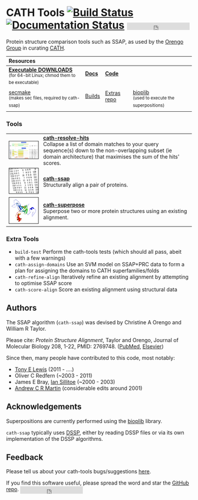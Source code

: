 # CATH Tools [![Build Status](https://travis-ci.org/UCLOrengoGroup/cath-tools.svg?branch=master)](https://travis-ci.org/UCLOrengoGroup/cath-tools) [![Documentation Status](https://readthedocs.org/projects/cath-tools/badge/?version=latest)](https://readthedocs.org/projects/cath-tools/?badge=latest) <iframe src="https://ghbtns.com/github-btn.html?user=UCLOrengoGroup&repo=cath-tools&type=star&count=true" frameborder="0" scrolling="0" width="170px" height="20px" style="vertical-align: middle;"></iframe>

Protein structure comparison tools such as SSAP, as used by the [Orengo Group](https://www.ucl.ac.uk/orengo-group "Orengo Group website") in curating [CATH](http://www.cathdb.info/ "CATH website").

| Resources | | | |
|:-- |:-- |:-- |:-- |
| [**Executable DOWNLOADS**](https://github.com/UCLOrengoGroup/cath-tools/releases/latest "Downloads for the latest CATH Tools release") <br> <sup> (for 64-bit Linux; chmod them to be executable)</sup> | [**Docs**](http://cath-tools.readthedocs.io/en/latest/ "CATH Tools user documentation at Read the Docs") <br> <sup> &nbsp; </sup> | [**Code**](https://github.com/UCLOrengoGroup/cath-tools "CATH Tools GitHub repository") <br> <sup> &nbsp; </sup> | |
| [secmake](http://github.com/UCLOrengoGroup/secmake) <br> <sup>(makes sec files, required by cath-ssap) </sup> | [Builds](https://travis-ci.org/UCLOrengoGroup/cath-tools "CATH Tools Travis-CI builds") <br> <sup> &nbsp; </sup> | [Extras repo](https://github.com/UCLOrengoGroup/cath-tools-supplementary "CATH Tools Supplementary GitHub repository") <br> <sup> &nbsp; </sup> | [bioplib](https://github.com/ACRMGroup/bioplib "Bioplib's GitHub Homepage")<br> <sup>(used to execute the superpositions)</sup> |


### Tools

| | |
|:-- |:-- |
| <img class="tool-thumb" style="border-style: solid; border-width: 1px;" src="https://raw.githubusercontent.com/UCLOrengoGroup/cath-tools/master/docs/tools/img/cath-resolve-hits.example.jpg" width="250" /> | [ **cath-resolve-hits** ]( http://cath-tools.readthedocs.io/en/latest/tools/cath-resolve-hits ) <br> Collapse a list of domain matches to your query sequence(s) down to the non-overlapping subset (ie domain architecture) that maximises the sum of the hits' scores. |
| <img class="tool-thumb" style="border-style: solid; border-width: 1px;" src="https://raw.githubusercontent.com/UCLOrengoGroup/cath-tools/master/docs/tools/img/ssap_alignment.jpg"            width="250" /> | [ **cath-ssap**         ]( http://cath-tools.readthedocs.io/en/latest/tools/cath-ssap         ) <br> Structurally align a pair of proteins. |
| <img class="tool-thumb" style="border-style: solid; border-width: 1px;" src="https://raw.githubusercontent.com/UCLOrengoGroup/cath-tools/master/docs/tools/img/1fi2A00_1j58A01.good.jpg"      width="250" /> | [ **cath-superpose**    ]( http://cath-tools.readthedocs.io/en/latest/tools/cath-superpose    ) <br> Superpose two or more protein structures using an existing alignment. |

### Extra Tools

 * `build-test`          Perform the cath-tools tests (which should all pass, abeit with a few warnings)
 * `cath-assign-domains` Use an SVM model on SSAP+PRC data to form a plan for assigning the domains to CATH superfamilies/folds
 * `cath-refine-align`   Iteratively refine an existing alignment by attempting to optimise SSAP score
 * `cath-score-align`    Score an existing alignment using structural data

<!--
| |
|:-- |:-- |
| `cath-assign-domains` | Use an SVM model on SSAP+PRC data to form a plan for assigning the domains to CATH superfamilies/folds |
| `cath-refine-align`   | Iteratively refine an existing alignment by attempting to optimise SSAP score                          |
| `cath-score-align`    | Score an existing alignment using structural data                                                      |
| `check-pdb`           | Check a PDB file for some potential problems                                                           |
-->

Authors
-------

The SSAP algorithm (`cath-ssap`) was devised by Christine A Orengo and William R Taylor.

Please cite: *Protein Structure Alignment*, Taylor and Orengo, Journal of Molecular Biology 208, 1-22, PMID: 2769748. ([PubMed](https://www.ncbi.nlm.nih.gov/pubmed/2769748), [Elsevier](http://www.sciencedirect.com/science/article/pii/0022283689900843))

Since then, many people have contributed to this code, most notably:

  * [Tony E Lewis](https://github.com/tonyelewis)             (2011  - ....)
  * Oliver C Redfern                                          (~2003 - 2011)
  * James E Bray, [Ian Sillitoe](https://github.com/sillitoe) (~2000 - 2003)
  * [Andrew C R Martin](https://github.com/AndrewCRMartin)    (considerable edits around 2001)

Acknowledgements
----------------

Superpositions are currently performed using the [bioplib](https://github.com/ACRMGroup/bioplib) library.

`cath-ssap` typically uses [DSSP](https://github.com/cmbi/xssp), either by reading DSSP files or via its own implementation of the DSSP algorithms.

Feedback
--------

Please tell us about your cath-tools bugs/suggestions [here](https://github.com/UCLOrengoGroup/cath-tools/issues/new).

If you find this software useful, please spread the word and star the [GitHub repo](https://github.com/UCLOrengoGroup/cath-tools). <iframe src="https://ghbtns.com/github-btn.html?user=UCLOrengoGroup&repo=cath-tools&type=star&count=true" frameborder="0" scrolling="0" width="170px" height="20px" style="vertical-align: middle;"></iframe>
